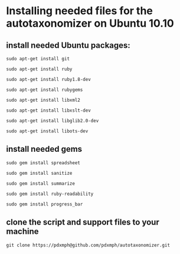 # Installing needed files for the autotaxonomizer on Ubuntu 10.10

## install needed Ubuntu packages:

`sudo apt-get install git  `

`sudo apt-get install ruby  `

`sudo apt-get install ruby1.8-dev  `

`sudo apt-get install rubygems  `

`sudo apt-get install libxml2  `

`sudo apt-get install libxslt-dev  `

`sudo apt-get install libglib2.0-dev  `

`sudo apt-get install libots-dev  `


## install needed gems

`sudo gem install spreadsheet  `

`sudo gem install sanitize  `

`sudo gem install summarize  `

`sudo gem install ruby-readability  `

`sudo gem install progress_bar  `


## clone the script and support files to your machine

`git clone https://pdxmph@github.com/pdxmph/autotaxonomizer.git`